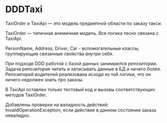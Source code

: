 # DDDTaxi

TaxiOrder и TaxiApi — это модель предметной области по заказу такси.

TaxiOrder — типичная анемичная модель. Вся логика тесно связана с TaxiApi.

PersonName, Address, Driver, Car - вспомогательные классы, группирующие связанные свойства внутри себя.

При подходе DDD работой с базой данных занимаются репозитории. Задача репозитория читать и записывать данные в БД и ничего более.
Репозиторий водителей реализована исходя из той логики, что он ничего недолжен знать про заказы.

В TaxiApi оставлен только тестовый код и вызовы соответствующих методов TaxiOrder.

Добавлены проверки на валидность действий: InvalidOperationException, если действие в данном состоянии заказа невалидно.